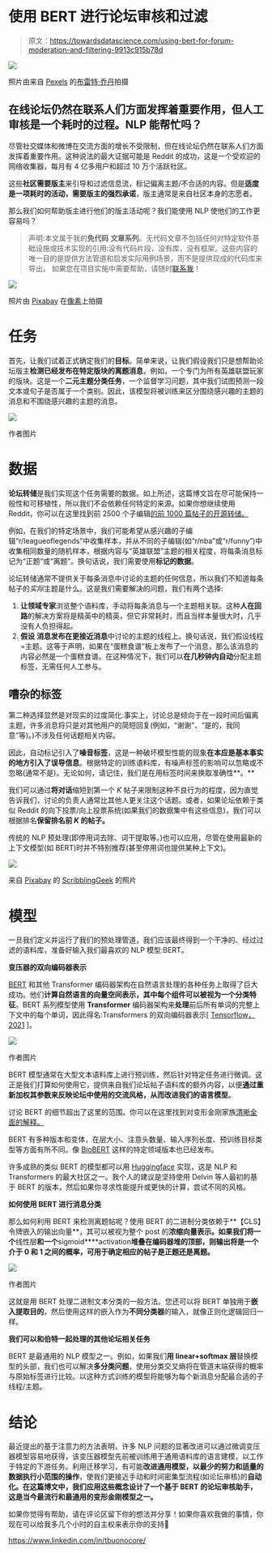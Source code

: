 # 使用 BERT 进行论坛审核和过滤

> 原文：<https://towardsdatascience.com/using-bert-for-forum-moderation-and-filtering-9913c915b78d>

![](img/d59cabbeeb67c7acce9847fa388b0f30.png)

照片由来自 [Pexels](https://www.pexels.com/photo/red-white-and-black-labeled-box-5437588/?utm_content=attributionCopyText&utm_medium=referral&utm_source=pexels) 的[布雷特·乔丹](https://www.pexels.com/@brettjordan?utm_content=attributionCopyText&utm_medium=referral&utm_source=pexels)拍摄

## 在线论坛仍然在联系人们方面发挥着重要作用，但人工审核是一个耗时的过程。NLP 能帮忙吗？

尽管社交媒体和微博在交流方面的增长不受限制，但在线论坛仍然在联系人们方面发挥着重要作用。这种说法的最大证据可能是 Reddit 的成功，这是一个受欢迎的网络收集器，每月有 4 亿多用户和超过 10 万个活跃社区。

这些**社区需要版主**来引导和过滤信息流，标记偏离主题/不合适的内容。但是**适度是一项耗时的活动，需要版主的强烈承诺**，版主通常是来自社区本身的志愿者。

那么我们如何帮助版主进行他们的版主活动呢？我们能使用 NLP 使他们的工作更容易吗？

> 声明:本文属于我的**免代码** **文章系列**。无代码文章不包括任何对特定软件基础设施或技术实现的引用:没有代码片段，没有库，没有框架。这些内容的唯一目的是提供方法管道和启发实际用例场景，而不是提供现成的代码库来导出。
> 如果您在项目实施中需要帮助，请随时[联系我](https://www.linkedin.com/in/tbuonocore/)！

![](img/329d09bc6b54cce386b67148088db4f2.png)

照片由 [Pixabay](https://www.pexels.com/photo/multi-colored-folders-piled-up-159519/) 在[像素](https://www.pexels.com/)上拍摄

# 任务

首先，让我们试着正式确定我们的**目标**。简单来说，让我们假设我们只是想帮助论坛版主**检测已经发布在特定版块的离题消息**，例如，一个专门为所有英雄联盟玩家的版块。这是一个**二元主题分类任务**，一个监督学习问题，其中我们试图预测一段文本或句子是否属于一个类别。因此，该模型将被训练来区分围绕感兴趣的主题的消息和不围绕感兴趣的主题的消息。

![](img/c49e3354a971f2c7b48db4e9e435578d.png)

作者图片

# 数据

**论坛转储**是我们实现这个任务需要的数据。如上所述，这篇博文旨在尽可能保持一般性和可移植性，所以我们不会依赖任何特定的来源。如果你想继续使用 Reddit，你可以在这里找到前 2500 个子编辑[的前 1000 篇帖子的开源转储。](https://github.com/umbrae/reddit-top-2.5-million)

例如，在我们的特定场景中，我们可能希望从感兴趣的子编辑“r/leagueoflegends”中收集样本，并从不同的子编辑(如“r/nba”或“r/funny”)中收集相同数量的随机样本，根据内容与“英雄联盟”主题的相关程度，将每条消息标记为“正题”或“离题”。换句话说，我们需要使用**标记的数据**。

论坛转储通常不提供关于每条消息中讨论的主题的任何信息，所以我们不知道每条帖子的*实际*主题是什么。这是我们需要解决的问题，我们有两个选择:

1.  **让领域专家**浏览整个语料库，手动将每条消息与一个主题相关联。这种**人在回路**的解决方案将是精英中的精英，但它非常耗时，而且当样本量很大时，几乎没有人负担得起。
2.  **假设** **消息发布在更接近消息**中讨论的主题的线程上。换句话说，我们假设线程=主题。这等于声明，如果在“蛋糕食谱”板上发布了一个消息，那么该消息的内容必然是一个蛋糕食谱。在这种情况下，我们可以**在几秒钟内自动**分配主题标签，无需任何人工参与。

## 嘈杂的标签

第二种选择显然是对现实的过度简化:事实上，讨论总是倾向于在一段时间后偏离主题，许多消息将只是对其他用户的简短回复(例如，“谢谢”、“是的，我同意”等)。)不涉及任何话题相关内容。

因此，自动标记引入了**噪音标签**，这是一种破坏模型性能的现象**在本应是基本事实的地方引入了误导信息**。根据特定的训练语料库，有噪声标签的影响可以忽略或不忽略(通常不是)。无论如何，请记住，我们是在用标签时间来换取准确性**。**

我们可以通过**将对话**缩短到第一个 *K* 帖子来限制这种不良行为的程度，因为直觉告诉我们，讨论的负责人通常比其他人更关注这个话题。或者，如果论坛依赖于类似 Reddit 的向下投票/向上投票系统(如果我们的数据集中有这些信息)，我们可以根据排名**保留排名前 *K* 的帖子。**

传统的 NLP 预处理(即停用词去除、词干提取等。)也可以应用，尽管在使用最新的上下文模型(如 BERT)时并不特别推荐(甚至停用词也提供某种上下文)。

![](img/ffc8a2574cca3421dd7bdf1e615ccde9.png)

来自 [Pixabay](https://pixabay.com/) 的 [ScribblingGeek](https://pixabay.com/users/scribblinggeek-1818314/) 的照片

# 模型

一旦我们定义并运行了我们的预处理管道，我们应该最终得到一个干净的、经过过滤的语料库，准备好输入我们最喜欢的 NLP 模型:BERT。

**变压器的双向编码器表示**

[BERT](https://arxiv.org/abs/1810.04805) 和其他 Transformer 编码器架构在自然语言处理的各种任务上取得了巨大成功。他们**计算自然语言的向量空间表示，其中每个组件可以被视为一个分类特征**。BERT 系列模型使用 **Transformer** 编码器架构来**处理**前后所有单词的完整上下文中的每个单词，因此得名:Transformers 的双向编码器表示[ [Tensorflow，2021](https://www.tensorflow.org/text/tutorials/classify_text_with_bert) ]。

![](img/0416bd4cf2720fc96fe0c700764de4e4.png)

作者图片

BERT 模型通常在大型文本语料库上进行预训练，然后针对特定任务进行微调。这正是我们打算如何使用它，提供来自我们论坛帖子语料库的额外内容，以便**通过重新加权其参数来反映论坛中使用的交流风格，从而改进我们的语言模型**。

讨论 BERT 的细节超出了这里的范围。你可以在这里找到对变形金刚家族[清晰全面的解释。](https://jalammar.github.io/illustrated-bert/)

BERT 有多种版本和变体，在层大小、注意头数量、输入序列长度、预训练目标类型等方面有所不同。像 [BioBERT](https://arxiv.org/abs/1901.08746) 这样的特定领域版本也已经发布。

许多成熟的类似 BERT 的模型都可以用 [Huggingface](https://huggingface.co/) 实现，这是 NLP 和 Transformers 的最大社区之一。我个人的建议是坚持使用 Delvin 等人最初的基于 BERT 的版本，然后如果你寻求性能提升或更快的计算，尝试不同的风格。

**如何使用 BERT 进行消息分类**

那么如何利用 BERT 来检测离题帖呢？使用 BERT 的二进制分类依赖于**【CLS】令牌嵌入的输出向量**，其可以被视为整个 post 的**浓缩向量表示。如果我们将一个**线性层**和一个**sigmoid****activation**堆叠在编码器堆的顶部，则输出将是一个介于 0 和 1 之间的概率，可用于确定相应的帖子是正题还是离题。**

![](img/b79125b8007a26ece2134a18e534b4fb.png)

作者图片

这就是用 BERT 处理二进制文本分类的一般方法。您还可以将 BERT 单独用于**嵌入提取目的**，然后使用这样的嵌入作为**不同分类器**的输入，就像正则化逻辑回归一样。

**我们可以和伯特一起处理的其他论坛相关任务**

BERT 是最通用的 NLP 模型之一。例如，如果我们**用 linear+softmax 层**替换模型的头部，我们也可以解决**多分类问题**，使用分类交叉熵将在管道末端获得的概率与原始标签进行比较。以这种方式训练的模型将能够为每个新消息分配最合适的子线程/主题。

# 结论

最近提出的基于注意力的方法表明，许多 NLP 问题的显著改进可以通过微调变压器模型容易地获得，该变压器模型先前被训练用于通用语料库的语言建模，以工作于特定的下游任务。利用迁移学习，有可能**改进通用模型，以最少的努力和适量的数据执行小范围的操作**，使我们更接近手动和时间密集型流程(如论坛审核)的**自动化。在这篇博文中，我们应用这些概念设计了一个基于 **BERT** 的论坛审核助手，这是当今最流行和最通用的变形金刚模型之一。**

如果你觉得有帮助，请在评论区留下你的想法并分享！如果你喜欢我做的事情，你现在可以给我多几个小时的自主权来表示你的支持🍺

<https://www.linkedin.com/in/tbuonocore/> 